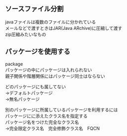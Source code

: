 ## ソースファイル分割  
javaファイルは複数のファイルに分かれている  
メールなどで渡すときはJAR(Java ARchive)に圧縮して渡す  
zip圧縮みたいなもの  

## パッケージを使用する
package  
パッケージの中にパッケージは入れられない  
親子関係や階層関係にはパッケージ同士はならない  

どのパッケージにも属してない  
→デフォルトパッケージ  
→無名パッケージ  

別のパッケージに所属しているパッケージを利用するには  
パッケージにに添えたクラス名を指定する  
パッケージ名をつけた完全なクラス名  
→完全限定クラス名　完全修飾クラス名　FQCN

